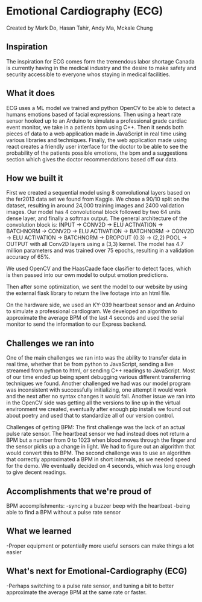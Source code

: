 # Emotional Cardiography (ECG) 
Created by Mark Do, Hasan Tahir, Andy Ma, Mckale Chung

## Inspiration
The inspiration for ECG comes form the tremendous labor shortage Canada is currently having in the medical industry and the desire to make safety and security accessible to everyone whos staying in medical facilities.

## What it does
ECG uses a ML model we trained and python OpenCV to be able to detect a humans emotions based of facial expressions. Then using a heart rate sensor hooked up to an Arduino to simulate a professional grade cardiac event monitor,  we take in a patients bpm using C++. Then it sends both pieces of data to a web application made in JavaScript in real time using various libraries and techniques. Finally, the web application made using react creates a friendly user interface for the doctor to be able to see the probability of the patients possible emotions, the bpm and a suggestions section which gives the doctor recommendations based off our data.

## How we built it
First we created a sequential model using 8 convolutional layers based on the fer2013 data set we found from Kaggle. We chose a 90/10 split on the dataset, resulting in around 24,000 training images and 2400 validation images. Our model has 4 convolutional block followed by two 64 units dense layer, and finally a softmax output. 
The general architecture of the convolution block is:
INPUT -> CONV2D -> ELU ACTIVATION -> BATCHNORM -> CONV2D -> ELU ACTIVATION -> BATCHNORM -> CONV2D -> ELU ACTIVATION -> BATCHNORM -> DROPOUT (0.3) -> (2,2) POOL -> OUTPUT
with all Conv2D layers using a (3,3) kernel. The model has 4.7 million parameters and was trained over 75 epochs, resulting in a validation accuracy of 65%. 

We used OpenCV and the HaasCaade face clasifier to detect faces, which is then passed into our own model to output emotion predictions. 

Then after some optimization, we sent the model to our website by using the external flask library to return the live footage into an html file. 

On the hardware side, we used an KY-039 heartbeat sensor and an Arduino to simulate a professional cardiogram. We developed an algorithm to approximate the average BPM of the last 4 seconds and used the serial monitor to send the information to our Express backend.

## Challenges we ran into
One of the main challenges we ran into was the ability to transfer data in real time, whether that be from python to JavaScript, sending a live streamed from python to html, or sending C++ readings to JavaScript. Most of our time ended up being spent debugging various different transferring techniques we found. Another challenged we had was our model program was inconsistent with successfully initializing, one attempt it would work and the next after no syntax changes it would fail. Another issue we ran into in the OpenCV side was getting all the versions to line up in the virtual environment we created, eventually after enough pip installs we found out about poetry and used that to standardize all of our version control.

Challenges of getting BPM:
The first challenge was the lack of an actual pulse rate sensor. The heartbeat sensor we had instead does not return a BPM but a number from 0 to 1023 when blood moves through the finger and the sensor picks up a change in light. We had to figure out an algorithm that would convert this to BPM.
The second challenge was to use an algorithm that correctly approximated a BPM in short intervals, as we needed speed for the demo. We eventually decided on 4 seconds, which was long enough to give decent readings. 

## Accomplishments that we're proud of
BPM accomplishments:
-syncing a buzzer beep with the heartbeat
-being able to find a BPM without a pulse rate sensor

## What we learned
-Proper equipment or potentially more useful sensors can make things a lot easier

## What's next for Emotional-Cardiography (ECG)
-Perhaps switching to a pulse rate sensor, and tuning a bit to better approximate the average BPM at the same rate or faster.
